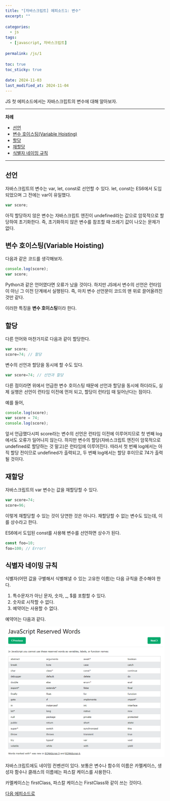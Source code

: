 ```yaml
---
title: "[자바스크립트] 에피소드1: 변수"
excerpt: ""

categories:
  - js
tags:
  - [javascript, 자바스크립트]

permalink: /js/1

toc: true
toc_sticky: true

date: 2024-11-03
last_modified_at: 2024-11-04
---
```


JS 첫 에피소드에서는 자바스크립트의 변수에 대해 알아보자.

___

**차례**

- [선언](#선언)
- [변수 호이스팅(Variable Hoisting)](#변수-호이스팅variable-hoisting)
- [할당](#할당)
- [재할당](#재할당)
- [식별자 네이밍 규칙](#식별자-네이밍-규칙)


___

## 선언

자바스크립트의 변수는 var, let, const로 선언할 수 있다. let, const는 ES6에서 도입되었으며 그 전에는 var이 유일했다.

```javascript
var score;
```

아직 할당하지 않은 변수는 자바스크립트 엔진이 undefined라는 값으로 암묵적으로 할당하여 초기화한다. 즉, 초기화하지 않은 변수를 참조할 때 쓰레기 값이 나오는 문제가 없다.

## 변수 호이스팅(Variable Hoisting)

다음과 같은 코드를 생각해보자.

```javascript
console.log(score);
var score;
```

Python과 같은 언어였다면 오류가 났을 것이다. 하지만 JS에서 변수의 선언은 런타임이 아닌 그 이전 단계에서 실행된다. 즉, 마치 변수 선언문이 코드의 맨 위로 끌어올려진 것만 같다. 

이러한 특징을 **변수 호이스팅**이라 한다.

## 할당

다른 언어와 마찬가지로 다음과 같이 할당한다.

```javascript
var score;
score=74; // 할당
```

변수의 선언과 할당을 동시에 할 수도 있다.

```javascript
var score=74; // 선언과 할당
```

다른 점이라면 위에서 언급한 변수 호이스팅 때문에 선언과 할당을 동시에 하더라도, 실제 실행은 선언이 런타임 이전에 먼저 되고, 할당이 런타임 때 일어난다는 점이다.

예를 들어,

```javascript
console.log(score);
var score = 74;
console.log(score);
```

앞서 언급했다시피 score라는 변수의 선언은 런타임 이전에 이루어지므로 첫 번째 log에서도 오류가 일어나지 않는다. 하지만 변수의 할당\(자바스크립트 엔진이 암묵적으로 undefined로 할당하는 것 말고\)은 런타임에 이루어진다. 따라서 첫 번째 log에서는 아직 할당 전이므로 undefined가 출력되고, 두 번째 log에서는 할당 후이므로 74가 출력될 것이다.

## 재할당

자바스크립트의 var 변수는 값을 재할당할 수 있다.

```javascript
var score=74;
score=96;
```

이렇게 재할당할 수 있는 것이 당연한 것은 아니다. 재할당할 수 없는 변수도 있는데, 이를 상수라고 한다.

ES6에서 도입된 const를 사용해 변수를 선언하면 상수가 된다.

```javascript
const foo=10;
foo=100; // Error!
```

## 식별자 네이밍 규칙

식별자\(어떤 값을 구별해서 식별해낼 수 있는 고유한 이름\)는 다음 규칙을 준수해야 한다.

1. 특수문자가 아닌 문자, 숫자, _, $를 포함할 수 있다.
2. 숫자로 시작할 수 없다.
3. 예약어는 사용할 수 없다.

예약어는 다음과 같다.

![alt text](/assets/images/JS_reserved.png)

자바스크립트에도 네이밍 컨벤션이 있다. 보통은 변수나 함수의 이름은 카멜케이스, 생성자 함수나 클래스의 이름에는 파스칼 케이스를 사용한다.

카멜케이스는 firstClass, 파스칼 케이스는 FirstClass와 같이 쓰는 것이다.


[다음 에피소드로](/js/2)
